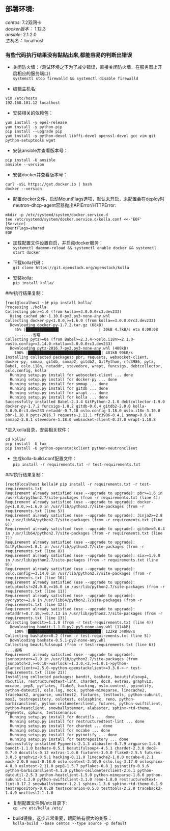 ## 部署环境:  
_centos:_ 7.2双网卡  
_docker版本：_ 1.12.3    
_ansible:_ 2.1.2.0   
_主机名：_ localhost

### 有些代码执行结果没有黏贴出来,都能容易的判断出错误

* 关闭防火墙：（测试环境之下为了减少错误，直接关闭防火墙，在服务器上开启相应的服务端口）   
``systemctl stop firewalld && systemctl disable firewalld``

* 编辑主机名:  
``` 
vim /etc/hosts  
192.168.101.12 localhost  
```

* 安装相关的依赖包：<br>
``` 
yum install -y epel-release 
yum install -y python-pip 
pip install --upgrade pip 
yum install -y python-devel libffi-devel openssl-devel gcc vim git python-setuptools wget 

```

* 安装ansible并查看版本号： <br>
```  
pip install -U ansible     
ansible --version   
```   

* 安装docker并查看版本号： <br>
```   
curl -sSL https://get.docker.io | bash    
docker --version    
```   
* 配置docker文件，启动MountFlags选项，默认未开启，未配置会在deploy时 neutron-dhcp-agent容器抛出APIError/HTTPError:  
```   
mkdir -p /etc/systemd/system/docker.service.d
tee /etc/systemd/system/docker.service.d/kolla.conf <<-'EOF'
[Service]
MountFlags=shared
EOF
```   

* 加载配置文件设置自启，并启动docker服务： <br>
`` systemctl daemon-reload && systemctl enable docker && systemctl start docker `` 

* 下载kolla代码：<br>
``git clone https://git.openstack.org/openstack/kolla ``  

* 安装kolla: <br>
``pip install kolla/``

###执行结果复制： <br>
```   
[root@localhost ~]# pip install kolla/
Processing ./kolla
Collecting pbr>=1.6 (from kolla==3.0.0.0rc3.dev233)
  Using cached pbr-1.10.0-py2.py3-none-any.whl
Collecting docker-py<1.8.0,>=1.6.0 (from kolla==3.0.0.0rc3.dev233)
  Downloading docker-py-1.7.2.tar.gz (68kB)
    45% |██████████████▍                 | 30kB 4.7kB/s eta 0:00:08
    ........省略
Collecting pytz>=0a (from Babel>=2.3.4->oslo.i18n>=2.1.0->oslo.config>=3.14.0->kolla==3.0.0.0rc3.dev233)
  Downloading pytz-2016.7-py2.py3-none-any.whl (480kB)
    100% |████████████████████████████████| 481kB 99kB/s 
Installing collected packages: pbr, requests, websocket-client, docker-py, smmap, gitdb, smmap2, gitdb2, GitPython, rfc3986, pytz, Babel, oslo.i18n, netaddr, stevedore, wrapt, funcsigs, debtcollector, oslo.config, kolla
  Running setup.py install for websocket-client ... done
  Running setup.py install for docker-py ... done
  Running setup.py install for smmap ... done
  Running setup.py install for gitdb ... done
  Running setup.py install for wrapt ... done
  Running setup.py install for kolla ... done
Successfully installed Babel-2.3.4 GitPython-2.1.0 debtcollector-1.9.0 docker-py-1.7.2 funcsigs-1.0.2 gitdb-0.6.4 gitdb2-2.0.0 kolla-3.0.0.0rc3.dev233 netaddr-0.7.18 oslo.config-3.18.0 oslo.i18n-3.10.0 pbr-1.10.0 pytz-2016.7 requests-2.11.1 rfc3986-0.4.1 smmap-0.9.0 smmap2-2.0.1 stevedore-1.18.0 websocket-client-0.37.0 wrapt-1.10.8      
```  

*进入kolla目录，安装相关软件：<br>
```   
cd kolla/
pip install -U tox
pip install -U python-openstackclient python-neutronclient
```   

* 生成kolla-build.conf配置文件：<br>
``pip install -r requirements.txt -r test-requirements.txt``

###执行结果复制：<br>
```   
[root@localhost kolla]# pip install -r requirements.txt -r test-requirements.txt
Requirement already satisfied (use --upgrade to upgrade): pbr>=1.6 in /usr/lib/python2.7/site-packages (from -r requirements.txt (line 4))
Requirement already satisfied (use --upgrade to upgrade): docker-py<1.8.0,>=1.6.0 in /usr/lib/python2.7/site-packages (from -r requirements.txt (line 5))
Requirement already satisfied (use --upgrade to upgrade): Jinja2>=2.8 in /usr/lib64/python2.7/site-packages (from -r requirements.txt (line 6))
Requirement already satisfied (use --upgrade to upgrade): gitdb>=0.6.4 in /usr/lib64/python2.7/site-packages (from -r requirements.txt (line 7))
Requirement already satisfied (use --upgrade to upgrade): GitPython>=1.0.1 in /usr/lib/python2.7/site-packages (from -r requirements.txt (line 8))
Requirement already satisfied (use --upgrade to upgrade): six>=1.9.0 in /usr/lib/python2.7/site-packages (from -r requirements.txt (line 9))
Requirement already satisfied (use --upgrade to upgrade): oslo.config>=3.14.0 in /usr/lib/python2.7/site-packages (from -r requirements.txt (line 10))
Requirement already satisfied (use --upgrade to upgrade): setuptools!=24.0.0,>=16.0 in /usr/lib/python2.7/site-packages (from -r requirements.txt (line 11))
Requirement already satisfied (use --upgrade to upgrade): pycrypto>=2.6 in /usr/lib64/python2.7/site-packages (from -r requirements.txt (line 12))
Requirement already satisfied (use --upgrade to upgrade): netaddr!=0.7.16,>=0.7.13 in /usr/lib/python2.7/site-packages (from -r requirements.txt (line 13))
Collecting bandit>=1.1.0 (from -r test-requirements.txt (line 4))
  Downloading bandit-1.1.0-py2.py3-none-any.whl (114kB)
    100% |████████████████████████████████| 122kB 348kB/s 
Collecting bashate>=0.2 (from -r test-requirements.txt (line 5))
  Downloading bashate-0.5.1-py2-none-any.whl
Collecting beautifulsoup4 (from -r test-requirements.txt (line 6))
....省略
Requirement already satisfied (use --upgrade to upgrade): jsonpointer>=1.9 in /usr/lib/python2.7/site-packages (from jsonpatch<2,>=0.10->warlock!=1.3.0,<2,>=1.0.1->python-glanceclient>=2.5.0->python-openstackclient>=3.3.0->-r test-requirements.txt (line 21))
Installing collected packages: bandit, bashate, beautifulsoup4, docutils, restructuredtext-lint, chardet, doc8, extras, graphviz, mccabe, pep8, pyflakes, flake8, hacking, oslo.context, pyinotify, python-dateutil, oslo.log, mock, python-mimeparse, linecache2, traceback2, argparse, unittest2, fixtures, testtools, python-subunit, mox3, testrepository, oslotest, oslosphinx, reno, python-barbicanclient, python-ceilometerclient, futures, python-swiftclient, python-heatclient, snowballstemmer, alabaster, sphinx-rtd-theme, Pygments, sphinx, testscenarios
  Running setup.py install for docutils ... done
  Running setup.py install for restructuredtext-lint ... done
  Running setup.py install for chardet ... done
  Running setup.py install for mccabe ... done
  Running setup.py install for pyinotify ... done
  Running setup.py install for testrepository ... done
Successfully installed Pygments-2.1.3 alabaster-0.7.9 argparse-1.4.0 bandit-1.1.0 bashate-0.5.1 beautifulsoup4-4.5.1 chardet-2.3.0 doc8-0.7.0 docutils-0.12 extras-1.0.0 fixtures-3.0.0 flake8-2.5.5 futures-3.0.5 graphviz-0.5.1 hacking-0.11.0 linecache2-1.0.0 mccabe-0.2.1 mock-2.0.0 mox3-0.18.0 oslo.context-2.10.0 oslo.log-3.17.0 oslosphinx-4.8.0 oslotest-2.11.0 pep8-1.5.7 pyflakes-0.8.1 pyinotify-0.9.6 python-barbicanclient-4.1.0 python-ceilometerclient-2.6.1 python-dateutil-2.5.3 python-heatclient-1.5.0 python-mimeparse-1.6.0 python-subunit-1.2.0 python-swiftclient-3.1.0 reno-1.8.0 restructuredtext-lint-0.17.2 snowballstemmer-1.2.1 sphinx-1.3.6 sphinx-rtd-theme-0.1.9 testrepository-0.0.20 testscenarios-0.5.0 testtools-2.2.0 traceback2-1.4.0 unittest2-1.1.0
```

* 复制配置文件到/etc目录下: <br>
``cp -rv etc/kolla /etc/``

* build镜像，这步非常重要，跟网络有很大的关系： <br>
``kolla-build --base centos --type source -p default``




